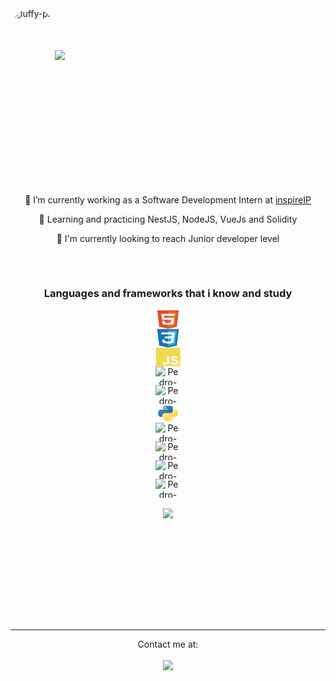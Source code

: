 
<div width="1000" align="center" style="display: flex; margin-bottom: 100px;">
  <img alt="luffy-pic" height="150" style="border-radius:50px;" src="https://c.tenor.com/UTxKJNlZilwAAAAi/luffy-monkey-d-luffy.gif">
  <br>
  <img align="center" style="align-self: center;" src="https://readme-typing-svg.herokuapp.com?size=24&duration=4000&center=true&width=700&height=70&lines=I'm+Pedro+Hercules;Aspirant+a+Fullstack+Web+Developer">
</div>
<br>
<br>
<div align="center">
  <p>🔭 I’m currently working as a Software Development Intern at  <a href="https://inspireip.io">inspireIP</a></p>
  <p>🌱 Learning and practicing NestJS, NodeJS, VueJs and Solidity</p>
  <p>🚀 I'm currently looking to reach Junior developer level</p>
</div>


##
<br>

<div align="center" style="display: flex; flex-direction: column; justify-content: center; align-items: center;">
  <h3>Languages and frameworks that i know and study</h3>
  <div style="display: flex; flex-wrap: wrap;flex-direction: column; justify-content: center;">
    <img align="center" alt="Pedro-HTML" height="30" width="40" src="https://raw.githubusercontent.com/devicons/devicon/master/icons/html5/html5-original.svg">
    <img align="center" alt="Pedro-CSS" height="30" width="40" src="https://raw.githubusercontent.com/devicons/devicon/master/icons/css3/css3-original.svg">
    <img align="center" alt="Pedro-Js" height="30" width="40" src="https://raw.githubusercontent.com/devicons/devicon/master/icons/javascript/javascript-plain.svg">
    <img align="center" alt="Pedro-nodejs" height="30" width="40" src="https://cdn.jsdelivr.net/gh/devicons/devicon/icons/nodejs/nodejs-original.svg">
    <img align="center" alt="Pedro-vuejs" height="30" width="40" src="https://cdn.jsdelivr.net/gh/devicons/devicon/icons/vuejs/vuejs-original.svg">
    <img align="center" alt="Pedro-Python" height="30" width="40" src="https://raw.githubusercontent.com/devicons/devicon/master/icons/python/python-original.svg">
    <img align="center" alt="Pedro-mysql" height="30" width="40" src="https://cdn.jsdelivr.net/gh/devicons/devicon/icons/mysql/mysql-original-wordmark.svg">
    <img align="center" alt="Pedro-express" height="30" width="40" src="https://cdn.jsdelivr.net/gh/devicons/devicon/icons/express/express-original-wordmark.svg">
    <img align="center" alt="Pedro-nestjs" height="30" width="40" src="https://cdn.jsdelivr.net/gh/devicons/devicon/icons/nestjs/nestjs-plain.svg">
    <img align="center" alt="Pedro-git" height="30" width="40" src="https://cdn.jsdelivr.net/gh/devicons/devicon/icons/git/git-original.svg">
   
    
  </div><br>
  <img height="180em" src="https://github-readme-stats.vercel.app/api/top-langs/?username=PedroHercules&layout=compact&langs_count=7&theme=dracula"/>
</div>
<hr>
<div align="center">
  Contact me at:
  <br>
  <br>
  <a href="https://www.linkedin.com/in/pedro-hercules-4878ba200/" target="_blank" rel="noopener noreferrer"><img src="https://img.shields.io/badge/-LinkedIn-%230077B5?style=for-the-badge&logo=linkedin&logoColor=white" target="_blank"></a> 
 
</div>

  
  
